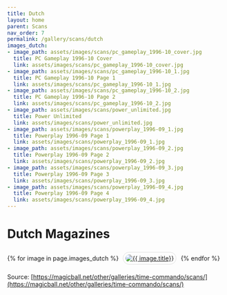```yaml
---
title: Dutch
layout: home
parent: Scans
nav_order: 7
permalink: /gallery/scans/dutch
images_dutch:
- image_path: assets/images/scans/pc_gameplay_1996-10_cover.jpg
  title: PC Gameplay 1996-10 Cover
  link: assets/images/scans/pc_gameplay_1996-10_cover.jpg
- image_path: assets/images/scans/pc_gameplay_1996-10_1.jpg
  title: PC Gameplay 1996-10 Page 1
  link: assets/images/scans/pc_gameplay_1996-10_1.jpg
- image_path: assets/images/scans/pc_gameplay_1996-10_2.jpg
  title: PC Gameplay 1996-10 Page 2
  link: assets/images/scans/pc_gameplay_1996-10_2.jpg
- image_path: assets/images/scans/power_unlimited.jpg
  title: Power Unlimited
  link: assets/images/scans/power_unlimited.jpg
- image_path: assets/images/scans/powerplay_1996-09_1.jpg
  title: Powerplay 1996-09 Page 1
  link: assets/images/scans/powerplay_1996-09_1.jpg
- image_path: assets/images/scans/powerplay_1996-09_2.jpg
  title: Powerplay 1996-09 Page 2
  link: assets/images/scans/powerplay_1996-09_2.jpg
- image_path: assets/images/scans/powerplay_1996-09_3.jpg
  title: Powerplay 1996-09 Page 3
  link: assets/images/scans/powerplay_1996-09_3.jpg
- image_path: assets/images/scans/powerplay_1996-09_4.jpg
  title: Powerplay 1996-09 Page 4
  link: assets/images/scans/powerplay_1996-09_4.jpg
---
```


# Dutch Magazines

<div>
    {% for image in page.images_dutch %}
        <a href="{{ site.baseurl }}/{{ image.link }}" style="margin: 6px; display: inline-flex; border-radius: 15px; border: 1px solid #80808042; padding: 5px;">
            <img src="{{ site.baseurl }}/{{ image.image_path }}" alt="{{ image.title}}" style="border-radius: 10px" />
        </a>
    {% endfor %}
</div>

Source: [https://magicball.net/other/galleries/time-commando/scans/](https://magicball.net/other/galleries/time-commando/scans/)
